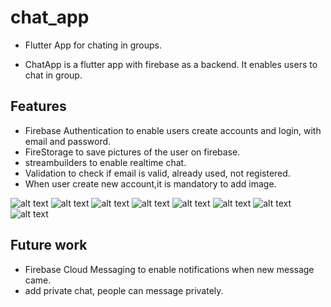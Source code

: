 # chat_app

- Flutter App for chating in groups.

- ChatApp is a flutter app with firebase as a backend.
It enables users to chat in group.

## Features
- Firebase Authentication to enable users create accounts and login, 
with email and password.
- FireStorage to save pictures of the user on firebase.
- streambuilders to enable realtime chat.
- Validation to check if email is valid, already used, not registered.
- When user create new account,it is mandatory to add image.



![alt text](https://github.com/albraa-abdalla/Chat-App/blob/master/assets/Screenshot_20211003-171343.png?raw=true)
![alt text](https://github.com/albraa-abdalla/Chat-App/blob/master/assets/Screenshot_20211003-171407.png?raw=true)
![alt text](https://github.com/albraa-abdalla/Chat-App/blob/master/assets/Screenshot_20211003-171432.png?raw=true)
![alt text](https://github.com/albraa-abdalla/Chat-App/blob/master/assets/Screenshot_20211003-171444.png?raw=true)
![alt text](https://github.com/albraa-abdalla/Chat-App/blob/master/assets/Screenshot_20211003-171457.png?raw=true)
![alt text](https://github.com/albraa-abdalla/Chat-App/blob/master/assets/Screenshot_20211003-171506.png?raw=true)
![alt text](https://github.com/albraa-abdalla/Chat-App/blob/master/assets/Screenshot_20211003-180237.png?raw=true)
![alt text](https://github.com/albraa-abdalla/Chat-App/blob/master/assets/Screenshot_20211003-180242.png?raw=true)

## Future work

- Firebase Cloud Messaging to enable notifications when new message came.
- add private chat, people can message privately.
